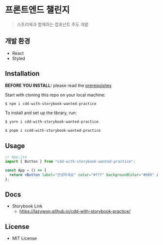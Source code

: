 # 프론트엔드 챌린지

> 스토리북과 함께하는 컴포넌트 주도 개발

## 개발 환경

- React
- Styled

## Installation

**BEFORE YOU INSTALL:** please read the [prerequisites](#prerequisites)

Start with cloning this repo on your local machine:

```sh
$ npm i cdd-with-storybook-wanted-practice
```

To install and set up the library, run:

```sh
$ yarn i cdd-with-storybook-wanted-practice
```

```sh
$ pnpm i ccdd-with-storybook-wanted-practice
```

## Usage

```jsx
// App.jsx
import { Button } from "cdd-with-storybook-wanted-practice";

const App = () => {
  return <Button label="안녕하세요" color="#fff" backgroundColor="#000" />;
};
```

## Docs

- Storybook Link
  - https://lazywon.github.io/cdd-with-storybook-practice/

## License

- MIT License
